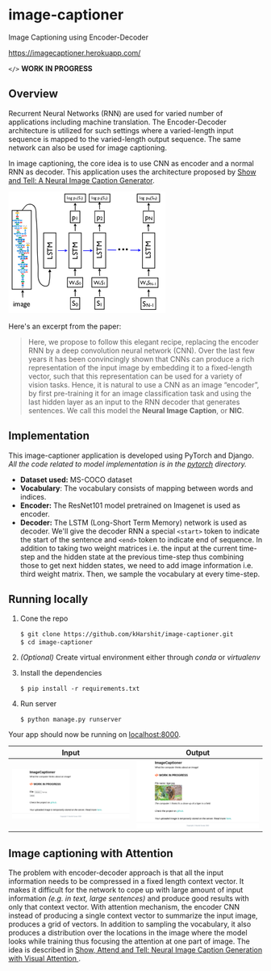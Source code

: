 # image-captioner

Image Captioning using Encoder-Decoder

https://imagecaptioner.herokuapp.com/

`</>` **WORK IN PROGRESS**

## Overview

Recurrent Neural Networks (RNN) are used for varied number of applications including machine translation. The Encoder-Decoder architecture is utilized for such settings where a varied-length input sequence is mapped to the varied-length output sequence. The same network can also be used for image captioning.


In image captioning, the core idea is to use CNN as encoder and a normal RNN as decoder. This application uses the architecture proposed by [Show and Tell: A Neural Image Caption Generator](https://arxiv.org/abs/1411.4555).

![image captioner structure](pytorch/image_captioner_structure.png)

Here's an excerpt from the paper:
> Here, we propose to follow this elegant recipe, replacing the encoder RNN by a deep convolution neural network (CNN).  Over  the  last  few  years  it  has  been  convincingly shown that CNNs can produce a rich representation of the input image by embedding it to a fixed-length vector, such that this representation can be used for a variety of vision tasks. Hence, it is natural to use a CNN as an image “encoder”, by first pre-training it for an image classification task and using the last hidden layer as an input to the RNN decoder that generates sentences. We call this model the **Neural Image Caption**, or **NIC**.

## Implementation

This image-captioner application is developed using PyTorch and Django. _All the code related to model implementation is in the [pytorch](pytorch) directory._

* **Dataset used:** MS-COCO dataset
* **Vocabulary**: The vocabulary consists of mapping between words and indices.
* **Encoder:** The ResNet101 model pretrained on Imagenet is used as encoder.
* **Decoder:** The LSTM (Long-Short Term Memory) network is used as decoder. We'll give the decoder RNN a special `<start>` token to indicate the start of the sentence and `<end>` token to indicate end of sequence. In addition to taking two weight matrices i.e. the input at the current time-step and the hidden state at the previous time-step thus combining those to get next hidden states, we need to add image information i.e. third weight matrix. Then, we sample the vocabulary at every time-step.

## Running locally

1. Cone the repo
    ```
    $ git clone https://github.com/kHarshit/image-captioner.git
    $ cd image-captioner
    ```

2. *(Optional)* Create virtual environment either through *conda* or *virtualenv*

3. Install the dependencies
    ```
    $ pip install -r requirements.txt
    ```

3. Run server
    ```
    $ python manage.py runserver
    ```
    
Your app should now be running on [localhost:8000](http://localhost:8000/).

  Input            |  Output             |
:-------------------------:|:------------------------:|
![demo1.png](./samples/demo1.png) | ![demo2.png](./samples/demo2.png) |


## Image captioning with Attention

The problem with encoder-decoder approach is that all the input information needs to be compressed in a fixed length context vector. It makes it difficult for the network to cope up with large amount of input information *(e.g. in text, large sentences)* and produce good results with only that context vector. With attention mechanism, the encoder CNN instead of producing a single context vector to summarize the input image, produces a grid of vectors. In addition to sampling the vocabulary, it also produces a distribution over the locations in the image where the model looks while training thus focusing the attention at one part of image. The idea is described in [Show, Attend and Tell: Neural Image Caption Generation with Visual Attention
](https://arxiv.org/abs/1502.03044).
